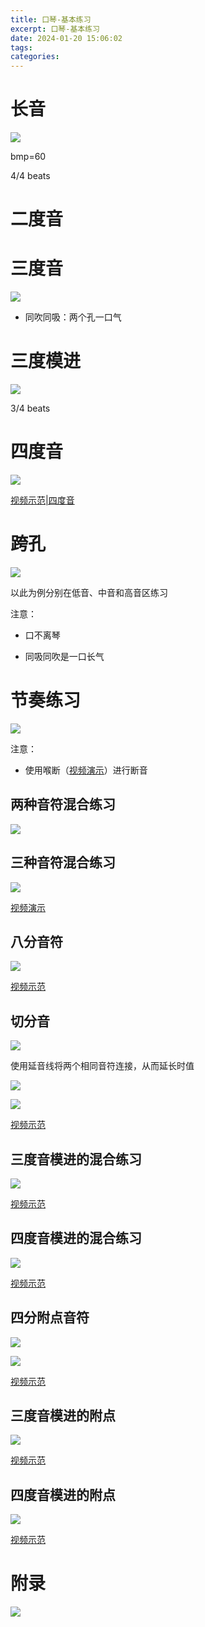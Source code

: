 ```yaml
---
title: 口琴-基本练习
excerpt: 口琴-基本练习
date: 2024-01-20 15:06:02
tags:
categories:
---
```



# 长音

![](./口琴-基本练习/2024-01-20_15-07.png)

bmp=60

4/4 beats

# 二度音

# 三度音

![](./口琴-基本练习/2024-01-20_15-13.png)

- 同吹同吸：两个孔一口气

# 三度模进

![](./口琴-基本练习/2024-01-20_15-18.png)

3/4 beats

# 四度音

![](./口琴-基本练习/2024-01-20_15-21.png)

[视频示范|四度音](https://www.bilibili.com/video/BV14h4y1M7M4?t=270.9&p=7)


# 跨孔

![](./口琴-基本练习/2024-01-20_15-24.png)

以此为例分别在低音、中音和高音区练习

注意：

- 口不离琴

- 同吸同吹是一口长气



# 节奏练习


![](./口琴-基本练习/2024-01-20_15-38.png)

注意：

- 使用喉断（[视频演示](https://www.bilibili.com/video/BV1wN411S73T?t=78.8&p=8)）进行断音

## 两种音符混合练习

![](./口琴-基本练习/2024-01-20_15-46.png)

## 三种音符混合练习

![](./口琴-基本练习/2024-01-20_15-48.png)

[视频演示](https://www.bilibili.com/video/BV1wN411S73T?t=367.2&p=8)

## 八分音符

![](./口琴-基本练习/2024-01-20_15-54.png)

[视频示范](https://www.bilibili.com/video/BV1iM4y17772?t=109.8&p=9)


## 切分音

![](./口琴-基本练习/2024-01-20_15-58.png)

使用延音线将两个相同音符连接，从而延长时值

![](./口琴-基本练习/2024-01-20_16-15.png)

![](./口琴-基本练习/2024-01-20_16-17.png)



[视频示范](https://www.bilibili.com/video/BV1iM4y17772?t=215.2&p=9)


## 三度音模进的混合练习


![](./口琴-基本练习/2024-01-20_16-19.png)

[视频示范](https://www.bilibili.com/video/BV1iM4y17772?t=291.1&p=9)


## 四度音模进的混合练习


![](./口琴-基本练习/2024-01-20_16-21.png)

[视频示范](https://www.bilibili.com/video/BV1iM4y17772?t=334.1&p=9)


## 四分附点音符


![](./口琴-基本练习/2024-01-20_18-09.png)

![](./口琴-基本练习/2024-01-20_18-13.png)


[视频示范](https://www.bilibili.com/video/BV1iM4y17772?t=455.1&p=9)

## 三度音模进的附点

![](./口琴-基本练习/2024-01-20_18-14.png)

[视频示范](https://www.bilibili.com/video/BV1iM4y17772?t=480.0&p=9)


## 四度音模进的附点

![](./口琴-基本练习/2024-01-20_18-16.png)

[视频示范](https://www.bilibili.com/video/BV1iM4y17772?t=524.3&p=9)


# 附录
![](./口琴-基本练习/微信图片_20240120160547.jpg)
